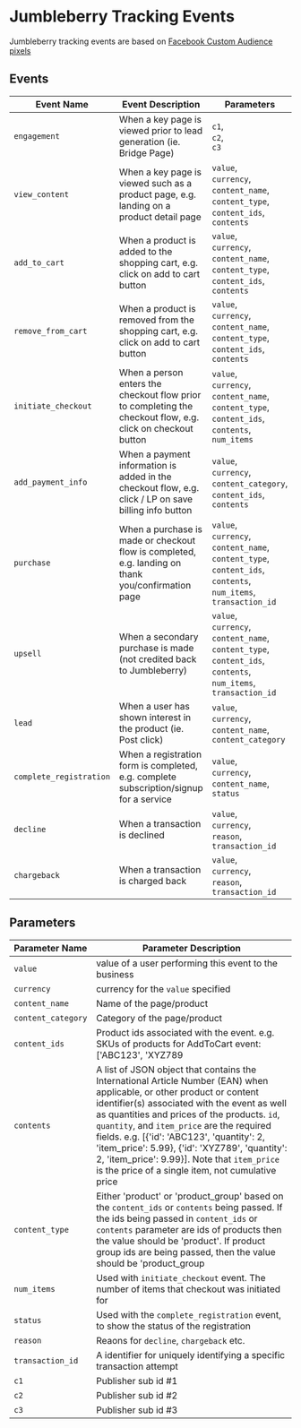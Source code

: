 # Jumbleberry Tracking Events

Jumbleberry tracking events are based on [Facebook Custom Audience pixels](https://developers.facebook.com/docs/ads-for-websites/pixel-events/v3.0)

## Events

| Event Name | Event Description | Parameters | 
| --- | --- | --- |
| `engagement` | When a key page is viewed prior to lead generation (ie. Bridge Page) | `c1`,<br/> `c2`,<br/> `c3` |
| `view_content` | When a key page is viewed such as a product page, e.g. landing on a product detail page | `value`,<br/> `currency`,<br/> `content_name`,<br/> `content_type`,<br/> `content_ids`,<br/> `contents` |
`add_to_cart` | When a product is added to the shopping cart, e.g. click on add to cart button | `value`,<br/> `currency`,<br/> `content_name`,<br/> `content_type`,<br/> `content_ids`,<br/> `contents` |
`remove_from_cart` | When a product is removed from the shopping cart, e.g. click on add to cart button | `value`,<br/> `currency`,<br/> `content_name`,<br/> `content_type`,<br/> `content_ids`,<br/> `contents` |
`initiate_checkout` | When a person enters the checkout flow prior to completing the checkout flow, e.g. click on checkout button | `value`,<br/> `currency`,<br/> `content_name`,<br/> `content_type`,<br/> `content_ids`,<br/> `contents`,<br/> `num_items` |
`add_payment_info` | When a payment information is added in the checkout flow, e.g. click / LP on save billing info button | `value`,<br/> `currency`,<br/> `content_category`,<br/> `content_ids`,<br/> `contents` |
`purchase` | When a purchase is made or checkout flow is completed, e.g. landing on thank you/confirmation page | `value`,<br/> `currency`,<br/> `content_name`,<br/> `content_type`,<br/> `content_ids`,<br/> `contents`,<br/> `num_items`,<br/> `transaction_id` |
`upsell` | When a secondary purchase is made (not credited back to Jumbleberry) | `value`,<br/> `currency`,<br/> `content_name`,<br/> `content_type`,<br/> `content_ids`,<br/> `contents`,<br/> `num_items`,<br/> `transaction_id` |
`lead` | When a user has shown interest in the product (ie. Post click) | `value`,<br/> `currency`,<br/> `content_name`,<br/> `content_category` |
`complete_registration` | When a registration form is completed, e.g. complete subscription/signup for a service | `value`,<br/> `currency`,<br/> `content_name`,<br/> `status` |
`decline` | When a transaction is declined | `value`,<br/> `currency`,<br/> `reason`,<br/> `transaction_id`  |
`chargeback` | When a transaction is charged back | `value`,<br/> `currency`,<br/> `reason`,<br/> `transaction_id`  |


## Parameters

| Parameter Name | Parameter Description | 
| --- | --- |
`value` | value of a user performing this event to the business |
`currency` | currency for the `value` specified |
`content_name` | Name of the page/product |
`content_category` | Category of the page/product |
`content_ids` | Product ids associated with the event. e.g. SKUs of products  for AddToCart event: ['ABC123', 'XYZ789 |
`contents` | A list of JSON object that contains the International Article Number (EAN) when applicable, or other product or content identifier(s) associated with the event as well as quantities and prices of the products. `id`, `quantity`, and `item_price` are the required fields. e.g. [{'id': 'ABC123', 'quantity': 2, 'item_price': 5.99}, {'id': 'XYZ789', 'quantity': 2, 'item_price': 9.99}]. Note that `item_price` is the price of a single item, not cumulative price |
`content_type` | Either 'product' or 'product_group' based on the `content_ids` or `contents` being passed. If the ids being passed in `content_ids` or `contents` parameter are ids of products then the value should be 'product'. If product group ids are being passed, then the value should be 'product_group |
`num_items` | Used with `initiate_checkout` event. The number of items that checkout was initiated for |
`status` | Used with the `complete_registration` event, to show the status of the registration |
`reason` | Reaons for `decline`, `chargeback` etc. |
`transaction_id` | A identifier for uniquely identifying a specific transaction attempt |
`c1` | Publisher sub id #1 |
`c2` | Publisher sub id #2 |
`c3` | Publisher sub id #3 |
